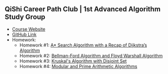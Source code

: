 ## QiShi Career Path Club | 1st Advanced Algorithm Study Group

* <a href="https://www.qishicpc.com/activities/profile/227/" target="_blank">Course Website</a>
* <a href="https://github.com/smartzdp/smartzdp.github.io/tree/master/qishicpc/aa001/" target="_blank">GitHub Link</a>
* Homework:
  * Homework #1: <a href="https://smartzdp.github.io/qishicpc/aa001/hw1.html" target="_blank">A* Search Algorithm with a Recap of Dijkstra’s Algorithm</a>
  * Homework #2: <a href="https://smartzdp.github.io/qishicpc/aa001/hw2.html" target="_blank">Bellman-Ford Algorithm and Floyd Warshall Algorithm</a>
  * Homework #3: <a href="https://smartzdp.github.io/qishicpc/aa001/hw3.html" target="_blank">Kruskal's Algorithm with Disjoint Set</a>
  * Homework #4: <a href="https://smartzdp.github.io/qishicpc/aa001/hw4.html" target="_blank">Modular and Prime Arithmetic Algorithms</a>
